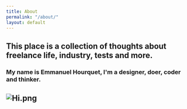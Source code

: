 ```yaml
---
title: About
permalink: "/about/"
layout: default
---
```


## This place is a collection of thoughts about freelance life, industry, tests and more.
### My name is Emmanuel Hourquet, I'm a designer, doer, coder and thinker.

## ![Hi.png](/uploads/Hi.png)